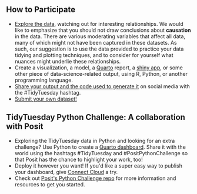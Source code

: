 ## How to Participate

- [Explore the data](https://r4ds.hadley.nz/), watching out for interesting relationships. We would like to emphasize that you should not draw conclusions about **causation** in the data. There are various moderating variables that affect all data, many of which might not have been captured in these datasets. As such, our suggestion is to use the data provided to practice your data tidying and plotting techniques, and to consider for yourself what nuances might underlie these relationships.
- Create a visualization, a model, a [Quarto](https://quarto.org/) report, a [shiny app](https://shiny.posit.co/), or some other piece of data-science-related output, using R, Python, or another programming language.
- [Share your output and the code used to generate it](../../../sharing.md) on social media with the #TidyTuesday hashtag.
- [Submit your own dataset!](../../../.github/pr_instructions.md)  

## TidyTuesday Python Challenge: A collaboration with Posit  

- Exploring the TidyTuesday data in Python and looking for an extra challenge? Use Python to create a [Quarto dashboard](https://quarto.org/docs/dashboards/). Share it with the world using the hashtags #TidyTuesday and #PositPythonChallenge so that Posit has the chance to highlight your work, too!
- Deploy it however you want! If you'd like a super easy way to publish your dashboard, give [Connect Cloud](https://connect.posit.cloud/) a try.
- Check out [Posit's Python Challenge repo](https://github.com/posit-dev/python-tidytuesday-challenge) for more information and resources to get you started.
